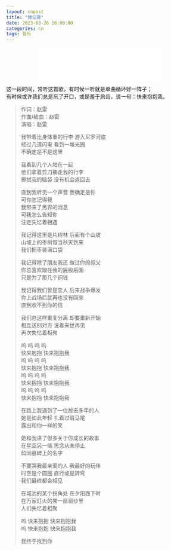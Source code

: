 ```yaml
---
layout: cnpost
title: "我记得"
date: 2023-03-26 16:00:00
categories: cn
tags: 音乐
---
```


<center>
<iframe frameborder="no" border="0" marginwidth="0" marginheight="0" width=330 height=86 src="//music.163.com/outchain/player?type=2&id=1974443814&auto=0&height=66"></iframe>
</center>

这一段时间，常听这首歌，有时候一听就是单曲循环好一阵子；<br>
有时候或许我们总是忘了开口，或是羞于启齿，说一句：快来抱抱我。


>作词：赵雷<br>
>作曲/编曲：赵雷<br>
>演唱：赵雷<br>
>
>我带着比身体重的行李
>游入尼罗河底<br>
>经过几道闪电 看到一堆光圈<br>
>不确定是不是这里<br>
>
>我看到几个人站在一起<br>
>他们拿着剪刀摘走我的行李<br>
>擦拭我的脑袋 没有机会返回去<br>
>
>直到我听见一个声音 我确定是你<br>
>可你怎记得我<br>
>我带来了另界的消息<br>
>可我怎么告知你<br>
>注定失忆着相遇<br>
>
>我记得这里是片树林 后面有个山坡<br>
>山坡上的枣树每当秋天到来<br>
>我们把枣装满口袋<br>
>
>我记得除了朋友我还 做过你的叔父<br>
>你总喜欢跟在我的屁股后面<br>
>只是为了那几个铜钱<br>
>
>我记得我们曾是恋人 后来战争爆发<br>
>你上战场后就再也没有回来<br>
>直到收不到你的信<br>
>
>我们总这样重复分离 却要重新开始<br>
>相互送别对方 说着来世再见<br>
>再次失忆着相聚<br>
>
>呜 呜 呜 呜<br>
>快来抱抱 快来抱抱我<br>
>呜 呜 呜 呜<br>
>快来抱抱 快来抱抱我<br>
>呜 呜 呜 呜<br>
>快来抱抱 快来抱抱我<br>
>呜 呜 呜 呜<br>
>快来抱抱 快来抱抱我<br>
>
>在路上我遇到了一位故去多年的人<br>
>她是如此年轻 扎着过肩马尾<br>
>露出和你一样的笑<br>
>
>她和我讲了很多关于你成长的故事<br>
>在星空另一端 思念从未停止<br>
>如同墓碑上的名字<br>
>
>不要哭我最亲爱的人 我最好的玩伴<br>
>时空是个圆圈 直行或是转弯<br>
>我们最终都会相见<br>
>
>在城池的某个拐角处 在夕阳西下时<br>
>在万家灯火的某一扇窗纱里<br>
>人们失忆着相聚<br>
>
>呜 快来抱抱 快来抱抱我<br>
>呜 快来抱抱 快来抱抱我<br>
>
>我终于找到你<br>